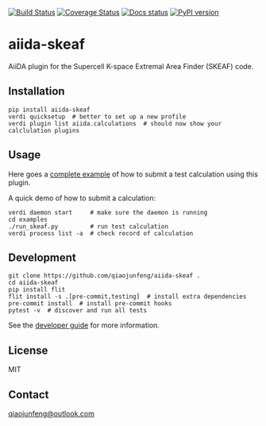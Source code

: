 [![Build Status][ci-badge]][ci-link]
[![Coverage Status][cov-badge]][cov-link]
[![Docs status][docs-badge]][docs-link]
[![PyPI version][pypi-badge]][pypi-link]

# aiida-skeaf

AiiDA plugin for the Supercell K-space Extremal Area Finder (SKEAF) code.

## Installation

```shell
pip install aiida-skeaf
verdi quicksetup  # better to set up a new profile
verdi plugin list aiida.calculations  # should now show your calclulation plugins
```


## Usage

Here goes a [complete example](examples/run_skeaf.py) of how to submit a test calculation using this plugin.

A quick demo of how to submit a calculation:
```shell
verdi daemon start     # make sure the daemon is running
cd examples
./run_skeaf.py         # run test calculation
verdi process list -a  # check record of calculation
```

## Development

```shell
git clone https://github.com/qiaojunfeng/aiida-skeaf .
cd aiida-skeaf
pip install flit
flit install -s .[pre-commit,testing]  # install extra dependencies
pre-commit install  # install pre-commit hooks
pytest -v  # discover and run all tests
```

See the [developer guide](http://aiida-skeaf.readthedocs.io/en/latest/developer_guide/index.html) for more information.

## License

MIT
## Contact

qiaojunfeng@outlook.com


[ci-badge]: https://github.com/qiaojunfeng/aiida-skeaf/workflows/ci/badge.svg?branch=master
[ci-link]: https://github.com/qiaojunfeng/aiida-skeaf/actions
[cov-badge]: https://coveralls.io/repos/github/qiaojunfeng/aiida-skeaf/badge.svg?branch=master
[cov-link]: https://coveralls.io/github/qiaojunfeng/aiida-skeaf?branch=master
[docs-badge]: https://readthedocs.org/projects/aiida-skeaf/badge
[docs-link]: http://aiida-skeaf.readthedocs.io/
[pypi-badge]: https://badge.fury.io/py/aiida-skeaf.svg
[pypi-link]: https://badge.fury.io/py/aiida-skeaf
